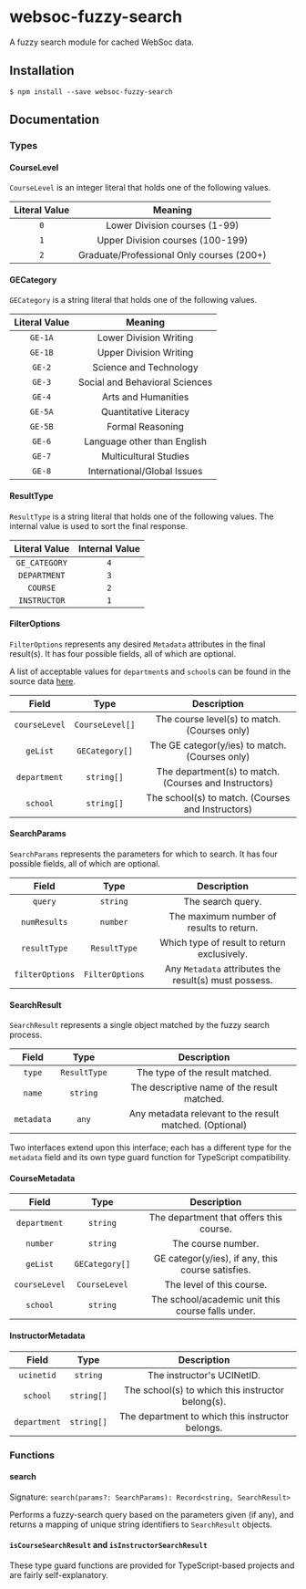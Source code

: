 # websoc-fuzzy-search

A fuzzy search module for cached WebSoc data.

## Installation

`$ npm install --save websoc-fuzzy-search`

## Documentation

### Types

#### CourseLevel

`CourseLevel` is an integer literal that holds one of the following values.

| Literal Value |                  Meaning                  |
| :-----------: | :---------------------------------------: |
|      `0`      |       Lower Division courses (1-99)       |
|      `1`      |     Upper Division courses (100-199)      |
|      `2`      | Graduate/Professional Only courses (200+) |

#### GECategory

`GECategory` is a string literal that holds one of the following values.

| Literal Value |            Meaning             |
| :-----------: | :----------------------------: |
|    `GE-1A`    |     Lower Division Writing     |
|    `GE-1B`    |     Upper Division Writing     |
|    `GE-2`     |     Science and Technology     |
|    `GE-3`     | Social and Behavioral Sciences |
|    `GE-4`     |      Arts and Humanities       |
|    `GE-5A`    |     Quantitative Literacy      |
|    `GE-5B`    |        Formal Reasoning        |
|    `GE-6`     |  Language other than English   |
|    `GE-7`     |     Multicultural Studies      |
|    `GE-8`     |  International/Global Issues   |

#### ResultType

`ResultType` is a string literal that holds one of the following values. The internal value is used to sort the final
response.

| Literal Value | Internal Value |
| :-----------: | :------------: |
| `GE_CATEGORY` |      `4`       |
| `DEPARTMENT`  |      `3`       |
|   `COURSE`    |      `2`       |
| `INSTRUCTOR`  |      `1`       |

#### FilterOptions

`FilterOptions` represents any desired `Metadata` attributes in the final result(s). It has four possible fields, all of
which are optional.

A list of acceptable values for `department`s and `school`s can be found in the source data
[here](https://github.com/icssc/wfs-scripts/tree/main/sources).

|     Field     |      Type       |                      Description                      |
| :-----------: | :-------------: | :---------------------------------------------------: |
| `courseLevel` | `CourseLevel[]` |     The course level(s) to match. (Courses only)      |
|   `geList`    | `GECategory[]`  |    The GE categor(y/ies) to match. (Courses only)     |
| `department`  |   `string[]`    | The department(s) to match. (Courses and Instructors) |
|   `school`    |   `string[]`    |   The school(s) to match. (Courses and Instructors)   |

#### SearchParams

`SearchParams` represents the parameters for which to search. It has four possible fields, all of which are optional.

|      Field      |      Type       |                      Description                      |
| :-------------: | :-------------: | :---------------------------------------------------: |
|     `query`     |    `string`     |                   The search query.                   |
|  `numResults`   |    `number`     |       The maximum number of results to return.        |
|  `resultType`   |  `ResultType`   |      Which type of result to return exclusively.      |
| `filterOptions` | `FilterOptions` | Any `Metadata` attributes the result(s) must possess. |

#### SearchResult

`SearchResult` represents a single object matched by the fuzzy search process.

|   Field    |     Type     |                       Description                       |
| :--------: | :----------: | :-----------------------------------------------------: |
|   `type`   | `ResultType` |             The type of the result matched.             |
|   `name`   |   `string`   |       The descriptive name of the result matched.       |
| `metadata` |    `any`     | Any metadata relevant to the result matched. (Optional) |

Two interfaces extend upon this interface; each has a different type for the `metadata` field and its own type guard
function for TypeScript compatibility.

#### CourseMetadata

|     Field     |      Type      |                    Description                    |
| :-----------: | :------------: | :-----------------------------------------------: |
| `department`  |    `string`    |      The department that offers this course.      |
|   `number`    |    `string`    |                The course number.                 |
|   `geList`    | `GECategory[]` | GE categor(y/ies), if any, this course satisfies. |
| `courseLevel` | `CourseLevel`  |             The level of this course.             |
|   `school`    |    `string`    | The school/academic unit this course falls under. |

#### InstructorMetadata

|    Field     |    Type    |                    Description                    |
| :----------: | :--------: | :-----------------------------------------------: |
|  `ucinetid`  |  `string`  |            The instructor's UCINetID.             |
|   `school`   | `string[]` | The school(s) to which this instructor belong(s). |
| `department` | `string[]` | The department to which this instructor belongs.  |

### Functions

#### search

Signature: `search(params?: SearchParams): Record<string, SearchResult>`

Performs a fuzzy-search query based on the parameters given (if any), and returns a mapping of unique string
identifiers to `SearchResult` objects.

#### `isCourseSearchResult` and `isInstructorSearchResult`

These type guard functions are provided for TypeScript-based projects and are fairly self-explanatory.
